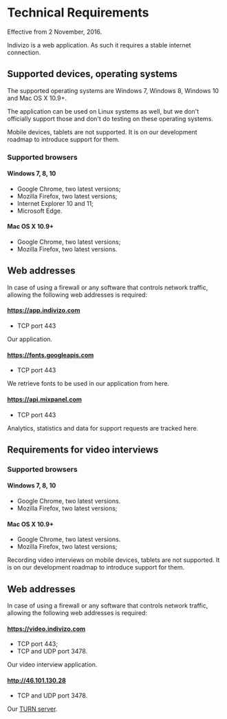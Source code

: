 # Technical Requirements

Effective from 2 November, 2016.

Indivizo is a web application. As such it requires a stable internet connection.


## Supported devices, operating systems

The supported operating systems are Windows 7, Windows 8, Windows 10 and Mac OS X 10.9+.

The application can be used on Linux systems as well, but we don't officially support those and don't do testing on these operating systems.

Mobile devices, tablets are not supported. It is on our development roadmap to introduce support for them.

### Supported browsers

#### Windows 7, 8, 10

* Google Chrome, two latest versions;
* Mozilla Firefox, two latest versions;
* Internet Explorer 10 and 11;
* Microsoft Edge.

#### Mac OS X 10.9+

* Google Chrome, two latest versions;
* Mozilla Firefox, two latest versions.


## Web addresses

In case of using a firewall or any software that controls network traffic, allowing the following web addresses is required:

#### https://app.indivizo.com

* TCP port 443

Our application.


#### https://fonts.googleapis.com

* TCP port 443

We retrieve fonts to be used in our application from here.


#### https://api.mixpanel.com

* TCP port 443

Analytics, statistics and data for support requests are tracked here.


## Requirements for video interviews

### Supported browsers

#### Windows 7, 8, 10

* Google Chrome, two latest versions.
* Mozilla Firefox, two latest versions;

#### Mac OS X 10.9+

* Google Chrome, two latest versions.
* Mozilla Firefox, two latest versions;

Recording video interviews on mobile devices, tablets are not supported. It is on our development roadmap to introduce support for them.

## Web addresses

In case of using a firewall or any software that controls network traffic, allowing the following web addresses is required:

#### https://video.indivizo.com

* TCP port 443;
* TCP and UDP port 3478.

Our video interview application.


#### http://46.101.130.28

* TCP and UDP port 3478.

Our [TURN server](https://en.wikipedia.org/wiki/Traversal_Using_Relays_around_NAT).

